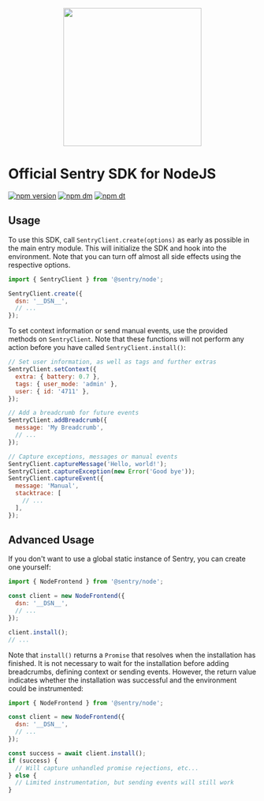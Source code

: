 <p align="center">
  <a href="https://sentry.io" target="_blank" align="center">
    <img src="https://sentry-brand.storage.googleapis.com/sentry-logo-black.png" width="280">
  </a>
  <br />
</p>

# Official Sentry SDK for NodeJS

[![npm version](https://img.shields.io/npm/v/@sentry/node.svg)](https://www.npmjs.com/package/@sentry/node)
[![npm dm](https://img.shields.io/npm/dm/@sentry/node.svg)](https://www.npmjs.com/package/@sentry/node)
[![npm dt](https://img.shields.io/npm/dt/@sentry/node.svg)](https://www.npmjs.com/package/@sentry/node)

## Usage

To use this SDK, call `SentryClient.create(options)` as early as possible in the
main entry module. This will initialize the SDK and hook into the environment.
Note that you can turn off almost all side effects using the respective options.

```javascript
import { SentryClient } from '@sentry/node';

SentryClient.create({
  dsn: '__DSN__',
  // ...
});
```

To set context information or send manual events, use the provided methods on
`SentryClient`. Note that these functions will not perform any action before you
have called `SentryClient.install()`:

```javascript
// Set user information, as well as tags and further extras
SentryClient.setContext({
  extra: { battery: 0.7 },
  tags: { user_mode: 'admin' },
  user: { id: '4711' },
});

// Add a breadcrumb for future events
SentryClient.addBreadcrumb({
  message: 'My Breadcrumb',
  // ...
});

// Capture exceptions, messages or manual events
SentryClient.captureMessage('Hello, world!');
SentryClient.captureException(new Error('Good bye'));
SentryClient.captureEvent({
  message: 'Manual',
  stacktrace: [
    // ...
  ],
});
```

## Advanced Usage

If you don't want to use a global static instance of Sentry, you can create one
yourself:

```javascript
import { NodeFrontend } from '@sentry/node';

const client = new NodeFrontend({
  dsn: '__DSN__',
  // ...
});

client.install();
// ...
```

Note that `install()` returns a `Promise` that resolves when the installation
has finished. It is not necessary to wait for the installation before adding
breadcrumbs, defining context or sending events. However, the return value
indicates whether the installation was successful and the environment could be
instrumented:

```javascript
import { NodeFrontend } from '@sentry/node';

const client = new NodeFrontend({
  dsn: '__DSN__',
  // ...
});

const success = await client.install();
if (success) {
  // Will capture unhandled promise rejections, etc...
} else {
  // Limited instrumentation, but sending events will still work
}
```
